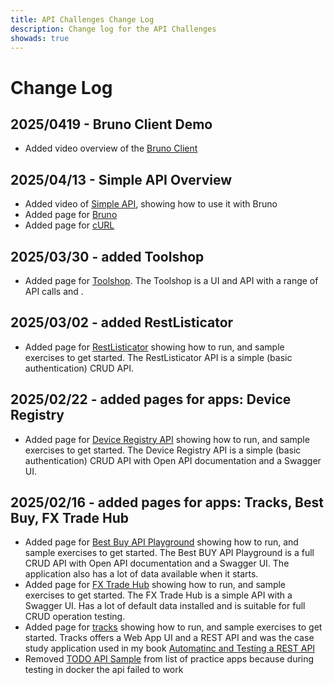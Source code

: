 ```yaml
---
title: API Challenges Change Log
description: Change log for the API Challenges
showads: true
---
```


# Change Log

## 2025/0419 - Bruno Client Demo

- Added video overview of the [Bruno Client](/tools/clients/bruno)

## 2025/04/13 - Simple API Overview

- Added video of [Simple API](/practice-modes/simpleapi), showing how to use it with Bruno
- Added page for [Bruno](/tools/clients/bruno)
- Added page for [cURL](/tools/clients/curl)

## 2025/03/30 - added Toolshop

- Added page for [Toolshop](/practice-sites/apps/toolshop). The Toolshop is a UI and API with a range of API calls and .


## 2025/03/02 - added RestListicator

- Added page for [RestListicator](/practice-sites/apps/restlisticator) showing how to run, and sample exercises to get started. The RestListicator API is a simple (basic authentication) CRUD API.


## 2025/02/22 - added pages for apps: Device Registry

- Added page for [Device Registry API](/practice-sites/apps/deviceregistry) showing how to run, and sample exercises to get started. The Device Registry API is a simple (basic authentication) CRUD API with Open API documentation and a Swagger UI.


## 2025/02/16 - added pages for apps: Tracks, Best Buy, FX Trade Hub

- Added page for [Best Buy API Playground](/practice-sites/apps/bestbuy) showing how to run, and sample exercises to get started. The Best BUY API Playground is a full CRUD API with Open API documentation and a Swagger UI. The application also has a lot of data available when it starts.
- Added page for [FX Trade Hub](/practice-sites/apps/fxtradehub) showing how to run, and sample exercises to get started. The FX Trade Hub is a simple API with a Swagger UI. Has a lot of default data installed and is suitable for full CRUD operation testing. 
- Added page for [tracks](/practice-sites/apps/tracks) showing how to run, and sample exercises to get started. Tracks offers a Web App UI and a REST API and was the case study application used in my book [Automatinc and Testing a REST API](https://www.eviltester.com/page/books/automating-testing-api-casestudy/)
- Removed [TODO API Sample](https://github.com/g33klady/TodoApiSample) from list of practice apps because during testing in docker the api failed to work